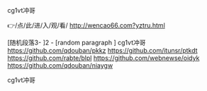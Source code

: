 
cg1vt冲哥




👉/点/此/进/入/观/看/ http://wencao66.com?yztru.html




[随机段落3-
]2 - [random paragraph
]
cg1vt冲哥 https://github.com/qdouban/pkkz
https://github.com/itunsr/ptkdt
https://github.com/rabte/blpl
https://github.com/webnewse/oidyk
https://github.com/qdouban/niaygw





cg1vt冲哥
